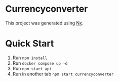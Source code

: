 

# Currencyconverter

This project was generated using [Nx](https://nx.dev).

# Quick Start
1. Run `npm install`
2. Run `docker compose up -d`
3. Run `npm start api`
4. Run in another tab `npm start currencyconverter`